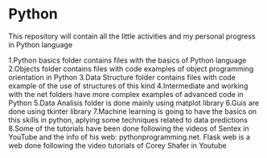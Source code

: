 # Python
This repository will contain all the little activities and my personal progress in Python language

  1.Python basics folder contains files with the basics of Python language
  2.Objects folder contains files with code examples of object programming orientation in Python
  3.Data Structure folder contains files with code example of the use of structures of this kind
  4.Intermediate and working with the net folders have more complex examples of advanced code in Python
  5.Data Analisis folder is done mainly using matplot library
  6.Guis are done using tkinter library
  7.Machine learning is going to have the basics on this skills in python, aplying some techniques related to data predictions
  8.Some of the tutorials have been done following the videos of Sentex in YouTube and the info of 
  his web: pythonprogramming.net. Flask web is a web done following the video tutorials of Corey Shafer in 
  Youtube
